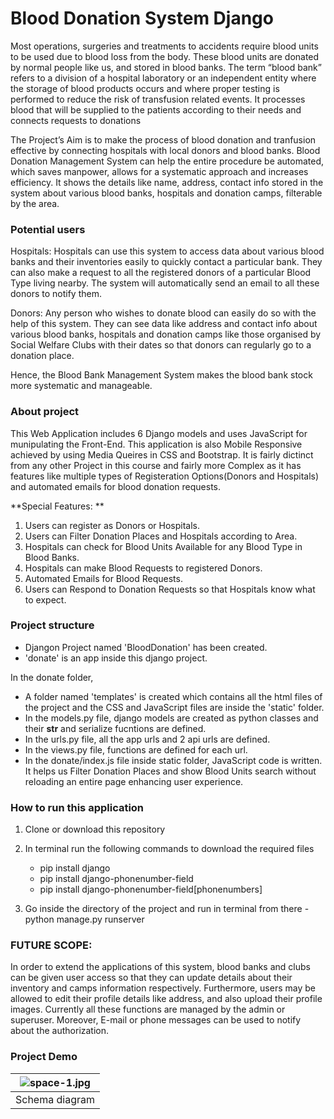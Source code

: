 # Blood Donation System Django

Most operations, surgeries and treatments to accidents require blood units to be used due to blood 
loss from the body. These blood units are donated by normal people like us, and stored in blood 
banks. The term “blood bank” refers to a division of a hospital laboratory or an independent 
entity where the storage of blood products occurs and where proper testing is performed to 
reduce the risk of transfusion related events. It processes blood that will be supplied to the 
patients according to their needs and connects requests to donations

The Project’s Aim is to make the process of blood donation and tranfusion effective by connecting hospitals with local donors and blood banks. Blood Donation Management System can help the entire procedure be automated, which saves manpower, allows for a systematic approach and increases efficiency. It shows the details like name, address, contact info stored in the system about various blood banks, hospitals and donation camps, filterable by the area. 

### Potential users

Hospitals: Hospitals can use this system to access data about various blood banks and their inventories easily to quickly contact a particular bank. They can also make a request to all the registered donors of a particular Blood Type living nearby. The system will automatically send an email to all these donors to notify them.  

Donors: Any person who wishes to donate blood can easily do so with the help of this system. They can see data like address and contact info about various blood banks, hospitals and donation camps like those organised by Social Welfare Clubs with their dates so that donors can regularly go to a donation place.

Hence, the Blood Bank Management System makes the blood bank stock more systematic and manageable.

### About project

This Web Application includes 6 Django models and uses JavaScript for munipulating the Front-End. This application is also Mobile Responsive achieved by using Media Queires in CSS and Bootstrap. It is fairly dictinct from any other Project in this course and fairly more Complex as it has features like multiple types of Registeration Options(Donors and Hospitals) and automated emails for blood donation requests.

**Special Features: **
1. Users can register as Donors or Hospitals.
2. Users can Filter Donation Places and Hospitals according to Area.
3. Hospitals can check for Blood Units Available for any Blood Type in Blood Banks.
4. Hospitals can make Blood Requests to registered Donors.
5. Automated Emails for Blood Requests.
6. Users can Respond to Donation Requests so that Hospitals know what to expect.

### Project structure
- Djangon Project named 'BloodDonation' has been created.
- 'donate' is an app inside this django project.

In the donate folder,
- A folder named 'templates' is created which contains all the html files of the project and the CSS and JavaScript files are inside the 'static' folder.
- In the models.py file, django models are created as python classes and their __str__ and serialize fucntions are defined.
- In the urls.py file, all the app urls and 2 api urls are defined.
- In the views.py file, functions are defined for each url.
- In the donate/index.js file inside static folder, JavaScript code is written. It helps us Filter Donation Places and show Blood Units search without reloading an entire page enhancing user experience.


### How to run this application
1. Clone or download this repository

2. In terminal run the following commands to download the required files
    - pip install django
    - pip install django-phonenumber-field
    - pip install django-phonenumber-field[phonenumbers]

3. Go inside the directory of the project and run in terminal from there - python manage.py runserver

### FUTURE SCOPE: 
In order to extend the applications of this system, blood banks and clubs can be given user access so that they can update details about their inventory and camps information respectively. Furthermore, users may be allowed to edit their profile details like address, and also upload their profile images. Currently all these functions are managed by the admin or superuser. Moreover, E-mail or phone messages can be used to notify about the authorization.

### Project Demo

| ![space-1.jpg](http://www.storywarren.com/wp-content/uploads/2016/09/space-1.jpg) | 
|:--:| 
| Schema diagram |
